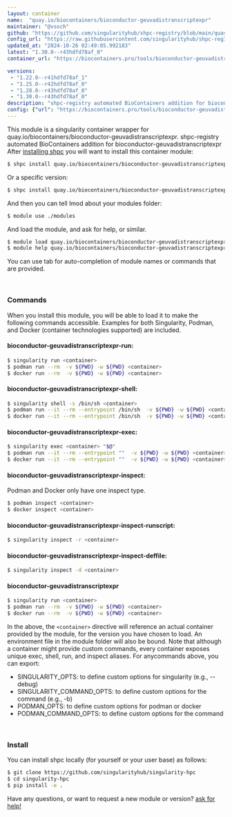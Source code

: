 ```yaml
---
layout: container
name:  "quay.io/biocontainers/bioconductor-geuvadistranscriptexpr"
maintainer: "@vsoch"
github: "https://github.com/singularityhub/shpc-registry/blob/main/quay.io/biocontainers/bioconductor-geuvadistranscriptexpr/container.yaml"
config_url: "https://raw.githubusercontent.com/singularityhub/shpc-registry/main/quay.io/biocontainers/bioconductor-geuvadistranscriptexpr/container.yaml"
updated_at: "2024-10-26 02:49:05.992183"
latest: "1.30.0--r43hdfd78af_0"
container_url: "https://biocontainers.pro/tools/bioconductor-geuvadistranscriptexpr"

versions:
 - "1.22.0--r41hdfd78af_1"
 - "1.25.0--r42hdfd78af_0"
 - "1.28.0--r43hdfd78af_0"
 - "1.30.0--r43hdfd78af_0"
description: "shpc-registry automated BioContainers addition for bioconductor-geuvadistranscriptexpr"
config: {"url": "https://biocontainers.pro/tools/bioconductor-geuvadistranscriptexpr", "maintainer": "@vsoch", "description": "shpc-registry automated BioContainers addition for bioconductor-geuvadistranscriptexpr", "latest": {"1.30.0--r43hdfd78af_0": "sha256:78d2ef4001b8d24b58423d29aa7c258c4da25969e606090e0a6a7b7c3b60eb4a"}, "tags": {"1.22.0--r41hdfd78af_1": "sha256:81dca2db2783d0e7659b4b8b069e298b4d72034ace522f7c7f0979b4260d1c73", "1.25.0--r42hdfd78af_0": "sha256:576a295de248dacdf096357103a163bdedc1fabb8afd95b6f9a34d900756a7b4", "1.28.0--r43hdfd78af_0": "sha256:60474034d6562e3f611779050bad6d2dc23544143ec5d92fc597fce5fba0c8fc", "1.30.0--r43hdfd78af_0": "sha256:78d2ef4001b8d24b58423d29aa7c258c4da25969e606090e0a6a7b7c3b60eb4a"}, "docker": "quay.io/biocontainers/bioconductor-geuvadistranscriptexpr"}
---
```


This module is a singularity container wrapper for quay.io/biocontainers/bioconductor-geuvadistranscriptexpr.
shpc-registry automated BioContainers addition for bioconductor-geuvadistranscriptexpr
After [installing shpc](#install) you will want to install this container module:


```bash
$ shpc install quay.io/biocontainers/bioconductor-geuvadistranscriptexpr
```

Or a specific version:

```bash
$ shpc install quay.io/biocontainers/bioconductor-geuvadistranscriptexpr:1.30.0--r43hdfd78af_0
```

And then you can tell lmod about your modules folder:

```bash
$ module use ./modules
```

And load the module, and ask for help, or similar.

```bash
$ module load quay.io/biocontainers/bioconductor-geuvadistranscriptexpr/1.30.0--r43hdfd78af_0
$ module help quay.io/biocontainers/bioconductor-geuvadistranscriptexpr/1.30.0--r43hdfd78af_0
```

You can use tab for auto-completion of module names or commands that are provided.

<br>

### Commands

When you install this module, you will be able to load it to make the following commands accessible.
Examples for both Singularity, Podman, and Docker (container technologies supported) are included.

#### bioconductor-geuvadistranscriptexpr-run:

```bash
$ singularity run <container>
$ podman run --rm  -v ${PWD} -w ${PWD} <container>
$ docker run --rm  -v ${PWD} -w ${PWD} <container>
```

#### bioconductor-geuvadistranscriptexpr-shell:

```bash
$ singularity shell -s /bin/sh <container>
$ podman run --it --rm --entrypoint /bin/sh  -v ${PWD} -w ${PWD} <container>
$ docker run --it --rm --entrypoint /bin/sh  -v ${PWD} -w ${PWD} <container>
```

#### bioconductor-geuvadistranscriptexpr-exec:

```bash
$ singularity exec <container> "$@"
$ podman run --it --rm --entrypoint ""  -v ${PWD} -w ${PWD} <container> "$@"
$ docker run --it --rm --entrypoint ""  -v ${PWD} -w ${PWD} <container> "$@"
```

#### bioconductor-geuvadistranscriptexpr-inspect:

Podman and Docker only have one inspect type.

```bash
$ podman inspect <container>
$ docker inspect <container>
```

#### bioconductor-geuvadistranscriptexpr-inspect-runscript:

```bash
$ singularity inspect -r <container>
```

#### bioconductor-geuvadistranscriptexpr-inspect-deffile:

```bash
$ singularity inspect -d <container>
```



#### bioconductor-geuvadistranscriptexpr

```bash
$ singularity run <container>
$ podman run --rm  -v ${PWD} -w ${PWD} <container>
$ docker run --rm  -v ${PWD} -w ${PWD} <container>
```


In the above, the `<container>` directive will reference an actual container provided
by the module, for the version you have chosen to load. An environment file in the
module folder will also be bound. Note that although a container
might provide custom commands, every container exposes unique exec, shell, run, and
inspect aliases. For anycommands above, you can export:

 - SINGULARITY_OPTS: to define custom options for singularity (e.g., --debug)
 - SINGULARITY_COMMAND_OPTS: to define custom options for the command (e.g., -b)
 - PODMAN_OPTS: to define custom options for podman or docker
 - PODMAN_COMMAND_OPTS: to define custom options for the command

<br>

### Install

You can install shpc locally (for yourself or your user base) as follows:

```bash
$ git clone https://github.com/singularityhub/singularity-hpc
$ cd singularity-hpc
$ pip install -e .
```

Have any questions, or want to request a new module or version? [ask for help!](https://github.com/singularityhub/singularity-hpc/issues)
